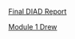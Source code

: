 [Final DIAD Report](https://app.powerbi.com/groups/e6540943-8c5c-46b6-b101-db6dd81eae8b/reports/15409a25-fb03-4600-8c96-5ba1069c09e5/ReportSection227c04c41640dda6239c)

[Module 1 Drew](https://app.powerbi.com/groups/e6540943-8c5c-46b6-b101-db6dd81eae8b/reports/3d3dec71-39ca-4c5b-af19-9ca951b0d53a/ReportSection)